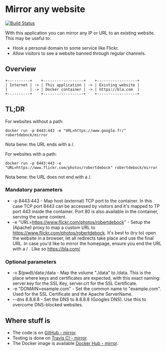# Mirror any website
[![Build Status](https://travis-ci.org/robertdebock/mirror.svg?branch=master)](https://travis-ci.org/robertdebock/mirror)

With this application you can mirror any IP or URL to an existing website. This may be useful to:
- Hook a personal domain to some service like Flickr.
- Allow visitors to see a website banned through regular channels.

## Overview
````
+----------+    +------------------+    +------------------+
| Internet | -> | This application | -> | Existing website |
|          | -> | Docker container | -> | https://bla.com  |
+----------+    +------------------+    +------------------+
````

## TL;DR
For websites without a path:
````
docker run -p 8443:443 -e "URL=https://www.google.fr/" robertdebock/mirror
````
Nota bene: the URL ends with a /.

For websites with a path:
````
docker run -p 8443:443 -e "URL=https://www.flickr.com/photos/robertdebock" robertdebock/mirror
````
Nota bene: the URL does not end with a /.

### Mandatory parameters
- -p 8443:443 - Map host (external) TCP port to the container. In this case TCP port 8443 can be accessed by visitors and it's mapped to TP port 443 inside the container. Port 80 is also available in the container, serving the same content.
- -e "URL=https://www.flickr.com/photos/robertdebock" - Setup the (Apache) proxy to map a custom URL to https://www.flickr.com/photos/robertdebock. It's best to (try to) open the website in a browser, let all redirects take place and use the final URL. In case you'd like to mirror the homepage, ensure you end the URL with a / . Like so https://bla.com/

### Optional parameters
- -v $(pwd)/data:/data - Map the volume "./data" to /data. This is the place where keys and certificates are expected, with this exact naming: server.key for the SSL Key, server.crt for the SSL Certificate.
- -e "DOMAIN=example.com" - Set the common name to "example.com". Used for the SSL Certificate and the Apache ServerName.
- --dns 8.8.8.8 - Set the DNS to 8.8.8.8 (Googles DNS). Use this to overcome DNS-blocked websites.

## Where stuff is
* The code is on [GitHub - mirror](https://github.com/robertdebock/mirror/).
* Testing is done on [Travis CI - mirror](https://travis-ci.org/robertdebock/mirror/).
* The Docker image is available [Docker Hub - mirror](https://hub.docker.com/r/robertdebock/mirror/).
